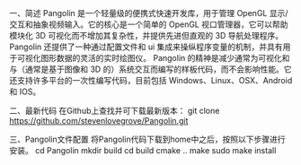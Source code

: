 一、简述
Pangolin 是一个轻量级的便携式快速开发库，用于管理 OpenGL 显示/交互和抽象视频输入。它的核心是一个简单的 OpenGL 视口管理器，它可以帮助模块化 3D 可视化而不增加其复杂性，并提供先进但直观的 3D 导航处理程序。Pangolin 还提供了一种通过配置文件和 ui 集成来操纵程序变量的机制，并具有用于可视化图形数据的灵活的实时绘图仪。
Pangolin 的精神是减少通常为可视化和与（通常是基于图像和 3D 的）系统交互而编写的样板代码，而不会影响性能。它还支持许多平台的一次性编写代码，目前包括 Windows、Linux、OSX、Android 和 IOS。

二、最新代码
在Github上查找并可下载最新版本：
git clone https://github.com/stevenlovegrove/Pangolin.git

三、Pangolin文件配置
将Pangolin代码下载到home中之后，按照以下步骤进行安装。
cd Pangolin
mkdir build
cd build
cmake ..
make
sudo make install
